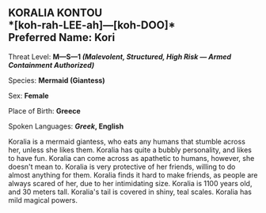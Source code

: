 
<div id="koralia-kontou" style="page-break-before: always;">
  <h2>
    KORALIA KONTOU<br>
    *[koh-rah-LEE-ah]—[koh-DOO]*
    <br>Preferred Name: Kori
  </h2>
  
Threat Level: **M—S—1 *(Malevolent, Structured, High Risk — Armed Containment Authorized)***

  
Species: **Mermaid (Giantess)**

  
Sex: **Female**

  
  
Place of Birth: **Greece**

  
Spoken Languages: ***Greek*, English**

  
Koralia is a mermaid giantess, who eats any humans that stumble across her, unless she likes them. Koralia has quite a bubbly personality, and likes to have fun. Koralia can come across as apathetic to humans, however, she doesn't mean to. Koralia is very protective of her friends, willing to do almost anything for them. Koralia finds it hard to make friends, as people are always scared of her, due to her intimidating size. Koralia is 1100 years old, and 30 meters tall. Koralia's tail is covered in shiny, teal scales. Koralia has mild magical powers.

</div>